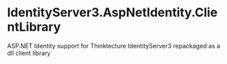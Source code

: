# IdentityServer3.AspNetIdentity.ClientLibrary
ASP.NET Identity support for Thinktecture IdentityServer3 repackaged as a dll client library
